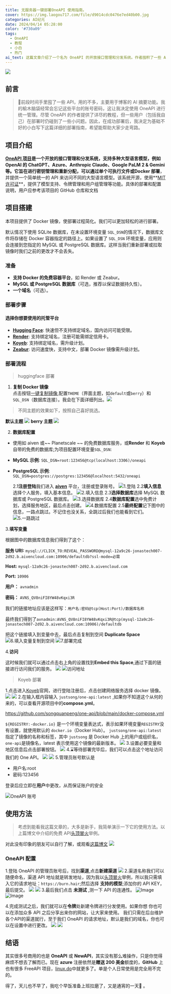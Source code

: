 ```yaml
---
title: 无服务器一键部署OneAPI 使用指南。
cover: https://img.laogou717.com/file/d9014cdc0476e7ed40b00.jpg
categories: AI纪元
date: 2024/04/14 05:28:00
color: '#730a09'
tags:
  - OneAPI
  - 教程
  - 小白
  - 热门
ai_text: 这篇文章介绍了一个名为 OneAPI 的开放接口管理和分发系统。作者囤积了一些 API 用于博客的 AI 摘要功能，但常常忘记账号密码，因此决定使用 OneAPI 进行统一管理。
---
```

![](https://img.laogou717.com/file/d9014cdc0476e7ed40b00.jpg)
## 前言
> 
> 🤯前段时间手里囤了一些 API，用的不多，主要用于博客的 AI 摘要功能。我的榆木脑袋经常会忘记这些平台的账号密码，这让我决定使用 OneAPI 进行统一管理。尽管 OneAPI 的作者提供了详尽的教程，但一些用户（包括我自己）在部署时仍碰到了一些小问题。因此，在成功部署后，我决定为基础不好的小白写下这篇详细的部署指南，希望能帮助大家少走弯路。

## 项目介绍
**[OneAPI 项目](https://github.com/songquanpeng/one-api)**是一个开放的接口管理和分发系统，支持多种大型语言模型，例如 OpenAI 的 ChatGPT、Azure、Anthropic Claude、Google PaLM 2 & Gemini 等。它旨在进行密钥管理和重新分配，可以通过单个可执行文件或**Docker 部署**，并提供一个简单统一的 API 来访问不同的大型语言模型。该系统开源，使用**[MIT 许可证](https://github.com/songquanpeng/one-api?tab=MIT-1-ov-file#readme)**，提供了模型支持、令牌管理和用户组管理等功能。具体的部署和配置说明，用户应参考该项目的 GitHub 仓库和文档

## 项目搭建
本项目提供了 Docker 镜像，使部署过程简化。我们可以更加轻松的进行部署。

默认情况下使用 SQLite 数据库，在未设置环境变量 `SQL_DSN`的情况下，数据库文件将存储在 Docker 容器指定的路径上。如果设置了 `SQL_DSN` 环境变量，应用则会连接到您指定的 MySQL 或 PostgreSQL 数据库。这样当我们重新部署或拉取镜像时我们之前的更改才不会丢失。
### 准备

- **支持 Docker 的免费容器平台**，如 Render 或 Zeabur。
- **MySQL 或 PostgreSQL 数据库**（可选，推荐以保证数据持久性）。
- **一个域名**（可选）。

### 部署步骤
#### 选择你想要使用的托管平台

- **[Hugging Face](https://huggingface.co)**: 快速但不支持绑定域名，国内访问可能受限。
- **[Render](https://render.com/)**: 支持绑定域名，注册可能需绑定信用卡。
- **[Koyeb](https://www.koyeb.com/)**: 支持绑定域名，需升级计划。
- **[Zeabur](https://zeabur.com/)**: 访问速度快，支持中文，部署 Docker 镜像需升级计划。

### 部署流程

> huggingface 部署

1. **复制 Docker 镜像**  
   点击按钮[一键复制镜像](https://huggingface.co/spaces/Jonastech/OneAPI?duplicate=true),配置`THEME`（界面主题，如`default`或`berry`）和`SQL_DSN`（数据库连接）。我会在下面详细列出。![](https://img.laogou717.com/file/cb9e884fffd0e18d8dee0.png)


> 不同主题的效果如下，按照自己喜好挑选。

**默认主题**
![](https://img.laogou717.com/file/cd933a84a998857647363.jpg)
**berry 主题**
![](https://img.laogou717.com/file/c3193bf3fa72d5a5ead9a.png)


2. **数据库配置**
- 使用如 aiven 或~~ Planetscale ~~ 的免费数据库服务，或**Render** 和 **Koyeb** 自带的免费的数据库;为项目配置环境变量`SQL_DSN`:
- **MySQL 示例**: `SQL_DSN=root:123456@tcp(localhost:3306)/oneapi`
- **PostgreSQL 示例**: `SQL_DSN=postgres://postgres:123456@localhost:5432/oneapi`

  2.1**注册登陆**我们进入 **[aiven](https://console.aiven.io/login)** 平台，注册或登录账号。
![1.登陆](https://img.laogou717.com/file/49d6feb00af6c23ef7ace.png)
  2.2**填入信息**选择个人服务，填入基本信息。
![2.填入信息](https://img.laogou717.com/file/a0e9df4d84ff358b5e08b.png)
  2.3**选择数据库**选择 MySQL 数据库或 PostgreSQL 数据库。
![3.选择数据库](https://img.laogou717.com/file/40f551153153f086582b5.png)
  2.4**数据库配置**选中免费计划，选择服务地区，最后点击创建。
![4.数据库配置](https://img.laogou717.com/file/765caba492fbd91079faf.png)
  2.5**最终配置**记下图中的信息，一路点跳过。不记住也没关系，全跳过后我们也能看到它们。 
![5.一路跳过](https://img.laogou717.com/file/f68ed6bc4c072991ea6a7.png)

3.**填写变量**

根据图中的数据库信息我们得到了这个：

**服务 URI:**
`mysql://CLICK_TO:REVEAL_PASSWORD@mysql-12a9c26-jonastech007-2d92.b.aivencloud.com:10906/defaultdb?ssl-mode=必需`

**Host:**
`mysql-12a9c26-jonastech007-2d92.b.aivencloud.com`

**Port:**
`10906`

**用户：**
`avnadmin`

**密码：**
`AVNS_QV8niFI8YW48vKqxi3R`

我们的链接地址应该是这样写：`用户名:密码@tcp(Host:Port)/数据库名称`

最终我们得到了`avnadmin:AVNS_QV8niFI8YW48vKqxi3R@tcp(mysql-12a9c26-jonastech007-2d92.b.aivencloud.com:10906)/defaultdb`

把这个链接填入到变量中去，最后点击复制到空间 **Duplicate Space**![6.填入变量复制到空间](https://img.laogou717.com/file/017896700a86c7dfa2237.png)
![7.部署完成](https://img.laogou717.com/file/a40f0eb61a2a26b4af2a7.png)

4.**访问**
    
  这时候我们就可以通过点击右上角的设置找到**Embed this Space**,通过下面的链接进行访问我们的服务。
    ![](https://img.laogou717.com/file/866ecc605d2b0fa508118.png)
    ![访问地址](https://img.laogou717.com/file/f7666d45cd2e1ebb65c24.png)



> Koyeb 部署

1.点击进入[Koyeb](https://www.koyeb.com/)官网，进行登陆注册后，点击创建网络服务选择 docker 镜像。
![](https://img.laogou717.com/file/30f482e41889774cdcb7d.png)
![](https://img.laogou717.com/file/b8b221f8662e46af670b9.png)
2.在输入框内容输入 `justsong/one-api:latest` ,如果你不知道这个从何的来的，可以查看开源项目中的**compose.yml**。

https://github.com/songquanpeng/one-api/blob/main/docker-compose.yml

`${REGISTRY:-docker.io}` 是一个环境变量表达式，表示如果环境变量`REGISTRY`没有设置，就使用默认的 `docker.io`（Docker Hub）。
`justsong/one-api:latest` 指定了镜像的名称和标签，其中 `justsong` 是 Docker Hub 上的用户或组织名，`one-api`是镜像名，latest 表示使用这个镜像的最新版本。
![](https://img.laogou717.com/file/4f527ba90b2470920a4bd.png)
3.设置必要变量和地区信息后点击部署按钮。
![](https://img.laogou717.com/file/a97c06853c08fa7b43763.png)
4.⌛️等待部署完毕后，我们可以点击这个地址访问我们的 One API。
![](https://img.laogou717.com/file/cdc945d6433b7dba1d2b5.png)
![](https://img.laogou717.com/file/70b803f41e2d905b63f86.png)
5.管理员账号默认是
- 用户名:root
- 密码:123456

登录后应立即在**用户**中更改，从而保证账户的安全

![OneAPI 账号](https://img.laogou717.com/file/4abec7279976dcac0a040.png)

## 使用方法
>考虑到能看我这篇文章的，大多是新手，我简单演示一下它的使用方法。以上篇博文中介绍的免费 API[头顶冒火](https://burn.hair/register?aff=9iZ5)举例。

对此没有印象的朋友可以自行了解，或观看[这篇博文](https://blog.laogou717.com/2024/04/06/AI%20era/freeAPI/)
![](https://img.laogou717.com/file/c2d64dd53ee17a0ef18c5.png)

### OneAPI 配置
1.登陆 OneAPI 的管理员账号后，找到**渠道**,点击**新建渠道**
![](https://img.laogou717.com/file/13109fb4d78e07b2f07c0.png)
2.渠道名称我们可以随便命名，渠道 API 地址就是转发地址，因为我以[头顶冒火](https://burn.hair/register?aff=9iZ5)举例，所以我只需填入它的请求地址：`https://burn.hair`;然后选择 **支持的模型**;添加你的 API KEY，最后提交。
![](https://img.laogou717.com/file/8e52fcd46e0a87965f469.png)
![](https://img.laogou717.com/file/8f5dbc028f6427094933c.png)
3.最后我们点击 **未测试** ,测一下 API 的连通性。
![Image](https://img.laogou717.com/file/b19558bade4e9e305b1d0.png)
![Image](https://img.laogou717.com/file/a0ceef98715ed9b32758e.png)

4.完成测试之后，我们就可以在**令牌**处新建令牌进行分发使用。如果你想 你也可以在添加众多 API 之后分享出来你的网站，让大家来使用。
我们只需在后台维护各个API的渠道就行，至于我们 OneAPI 的请求地址，默认是我们的域名，你也可以在设置中进行更改。
![](https://img.laogou717.com/file/0b667ceb5ed0792cd0613.png)
![](https://img.laogou717.com/file/2e98a8673403977c40ba6.png)

## 结语
其实很多号商用的也是 **OneAPI** 或 **NewAPI**，其实没有那么难操作，只是你觉得麻烦不想去了解而已。现在 **azure** 注册依然是**赠送 200 美金**额度的，**GitHub** 上也有很多 FreeAPI 项目，[linux.do](https://linux.do)中就更多了。单是个人日常使用是完全用不完的。

得了，天儿也不早了，我吃个早饭准备上班拉磨了，又是通宵的一天🙂 。

